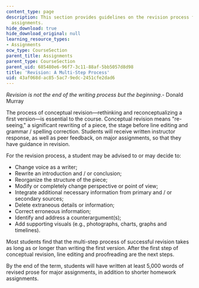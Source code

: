 ```yaml
---
content_type: page
description: This section provides guidelines on the revision process for writing
  assignments.
hide_download: true
hide_download_original: null
learning_resource_types:
- Assignments
ocw_type: CourseSection
parent_title: Assignments
parent_type: CourseSection
parent_uid: 685480e6-96f7-3c11-88af-5bb5057d8d98
title: 'Revision: A Multi-Step Process'
uid: 43af068d-ac85-5ac7-9edc-2451cfe2dad6
---
```


_Revision is not the end of the writing process but the beginning_.- Donald Murray

The process of conceptual revision—rethinking and reconceptualizing a first version—is essential to the course. Conceptual revision means "re-seeing," a significant rewriting of a piece, the stage before line editing and grammar / spelling correction. Students will receive written instructor response, as well as peer feedback, on major assignments, so that they have guidance in revision.

For the revision process, a student may be advised to or may decide to:

*   Change voice as a writer;
*   Rewrite an introduction and / or conclusion;
*   Reorganize the structure of the piece;
*   Modify or completely change perspective or point of view;
*   Integrate additional necessary information from primary and / or secondary sources;
*   Delete extraneous details or information;
*   Correct erroneous information;
*   Identify and address a counterargument(s);
*   Add supporting visuals (e.g., photographs, charts, graphs and timelines).

Most students find that the multi-step process of successful revision takes as long as or longer than writing the first version. After the first step of conceptual revision, line editing and proofreading are the next steps.

By the end of the term, students will have written at least 5,000 words of revised prose for major assignments, in addition to shorter homework assignments.
